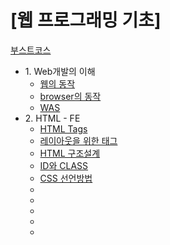 # [웹 프로그래밍 기초]

<a href="https://www.edwith.org/boostcourse-web/joinLectures/12952">부스트코스</a>

<ul>
  <li>1. Web개발의 이해
    <ul>
      <li><a href="https://github.com/yeongyeonkim/Web-Programming-Basis/blob/master/Web%20Basis/%EC%9B%B9%EC%9D%98%20%EB%8F%99%EC%9E%91.md">웹의 동작</a></li>
      <li><a href="https://github.com/yeongyeonkim/Web-Programming-Basis/blob/master/Web%20Basis/%EB%B8%8C%EB%9D%BC%EC%9A%B0%EC%A0%80%EB%8A%94%20%EC%96%B4%EB%96%BB%EA%B2%8C%20%EB%8F%99%EC%9E%91%ED%95%98%EB%8A%94%EA%B0%80%3F.md">browser의 동작</a></li>
      <li><a href="https://github.com/yeongyeonkim/Web-Programming-Basis/blob/master/Web%20Basis/Was.md">WAS</a></li>
    </ul>  
  </li>
  
  <li>2. HTML - FE
  <ul>
    <li><a href="https://github.com/yeongyeonkim/Web-Programming-Basis/blob/master/Web%20Basis/HTML%20Tags.md">HTML Tags</a></li>
    <li><a href="https://github.com/yeongyeonkim/Web-Programming-Basis/blob/master/Web%20Basis/LayoutTag.md">레이아웃을 위한 태그</a></li>
    <li><a href="https://github.com/yeongyeonkim/Web-Programming-Basis/blob/master/Web%20Basis/HTML%20%EA%B5%AC%EC%A1%B0%EC%84%A4%EA%B3%84.md">HTML 구조설계</a></li>
    <li><a href="https://github.com/yeongyeonkim/Web-Programming-Basis/blob/master/Web%20Basis/class%20%EC%99%80%20id%20%EC%86%8D%EC%84%B1.md">ID와 CLASS</a></li>
    <li><a href="https://github.com/yeongyeonkim/Web-Programming-Basis/blob/master/Web%20Basis/Css1.md">CSS 선언방법</a></li>
    <li><a href="https://github.com/yeongyeonkim/Web-Programming-Basis/blob/master/Web%20Basis/%EC%83%81%EC%86%8D%EA%B3%BC%20%EC%9A%B0%EC%84%A0%EC%88%9C%EC%9C%84.md"></a></li>
    <li><a href=""></a></li>
    <li><a href=""></a></li>
    <li><a href=""></a></li>
    <li><a href=""></a></li>
  </ul>
  </li>  
  
  </ul>
